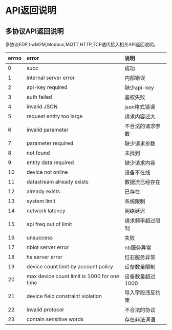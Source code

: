 # API返回说明

## 多协议API返回说明

多协议EDP,LwM2M,Modbus,MQTT,HTTP,TCP透传接入相关API返回说明。

| errno   | error   | 说明 | 
| :--------- | :----- | :------- |
|0 | succ | 成功 |
|1 | internal server error | 内部错误 |
|2 | api-key required | 缺少api-key |
|3 | auth failed | 鉴权失败 |
|4 | invalid JSON |json格式错误 |
|5 | request entity too large | 请求内容过大 |
|6 | invalid parameter | 不合法的请求参数 |
|7 | parameter required | 缺少请求参数 |
|8 | not found | 未找到 |
|9 | entity data required | 缺少请求内容 |
|10 | device not online | 设备不在线 |
|11 | datastream already exists | 数据流已经存在 |
|12 | already exists | 已存在 |
|13 | system limit | 系统限制 |
|14 | network latency | 网络延迟 |
|15 | api freq out of limit | 请求频率超过限制 |
|16 | unsuccess | 失败 |
|17 | nbiot server error | nb服务异常 |
|18 | hs server error | 红石服务异常 |
|19 | device count limit by account policy | 设备数量限制 |
|20 | max device count limit is 1000 for one time | 设备数量超过1000 |
|21 | device field constraint violation | 导入字段违反约束 |
|22 | invalid protocol | 不合法的协议 |
|23 | contain sensitive words | 存在非法词语 |

